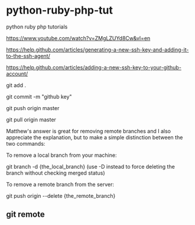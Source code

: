 # python-ruby-php-tut
python ruby php tutorials 

https://www.youtube.com/watch?v=ZMgLZUYd8Cw&vl=en

https://help.github.com/articles/generating-a-new-ssh-key-and-adding-it-to-the-ssh-agent/

https://help.github.com/articles/adding-a-new-ssh-key-to-your-github-account/


git add .

git commit -m "github key"

git push origin master

git pull origin master


Matthew's answer is great for removing remote branches and I also appreciate the explanation, but to make a simple distinction between the two commands:

To remove a local branch from your machine:

git branch -d {the_local_branch} (use -D instead to force deleting the branch without checking merged status)

To remove a remote branch from the server:

git push origin --delete {the_remote_branch}


## git remote 

